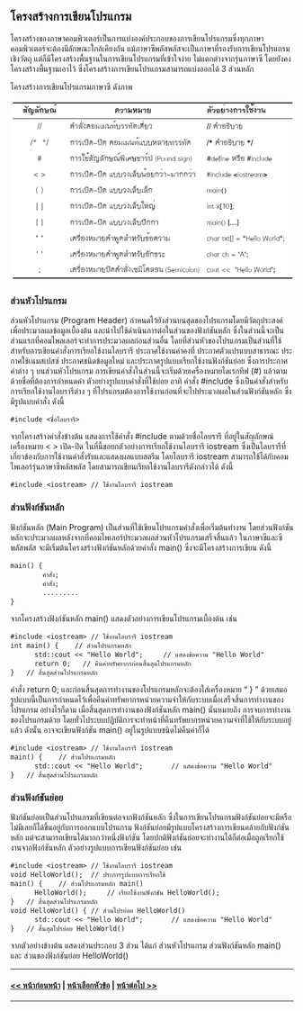 ## โครงสร้างการเขียนโปรแกรม
โครงสร้างของภาษาคอมพิวเตอร์เป็นการแบ่งองค์ประกอบของการเขียนโปรแกรมซึ่งทุกภาษาคอมพิวเตอร์จะต้องมีลักษณะใกล้เคียงกัน แม้ภาษาซีพลัสพลัสจะเป็นภาษาที่รองรับการเขียนโปรแกรมเชิงวัตถุ แต่ก็มีโครงสร้างพื้นฐานในการเขียนโปรแกรมที่เข้าใจง่าย ไม่แตกต่างจากรุ่นภาษาซี โดยยังคงโครงสร้างพื้นฐานเอาไว้ ซึ่งโครงสร้างการเขียนโปรแกรมสามารถแบ่งออกได้ 3 ส่วนหลัก

โครงสร้างการเขียนโปรแกรมภาษาซี ดังภาพ

<img src=img/0300-2.png>

### ส่วนหัวโปรแกรม
ส่วนหัวโปรแกรม (Program Header) กำหนดไว้ยังส่วนบนสุดของโปรแกรมโดยมีวัตถุประสงค์เพื่อประมวลผลข้อมูลเบื้องต้น และนำไปใช้ดำเนินการต่อในส่วนของฟังก์ชันหลัก ซึ่งในส่วนนี้จะเป็นส่วนแรกที่คอมไพลเลอร์จะทำการประมวลผลก่อนส่วนอื่น โดยที่ส่วนหัวของโปรแกรมเป็นส่วนที่ใช้สำหรับการเขียนคำสั่งการเรียกใช้งานไลบรารี ประกาศใช้งานค่าคงที่ ประกาศตัวแปรแบบสาธารณะ ประกาศใช้เนมสเปสซ์ ประกาศชนิดข้อมูลใหม่ และประกาศรูปแบบเรียกใช้งานฟังก์ชันย่อย ซึ่งการประกาศค่าต่าง ๆ บนส่วนหัวโปรแกรม การเขียนคำสั่งในส่วนนี้จะเริ่มด้วยเครื่องหมายไดเรกทีฟ (#) แล้วตามด้วยชื่อที่ต้องการกำหนดค่า ตัวอย่างรูปแบบคำสั่งที่ใช้บ่อย อาทิ คำสั่ง #include ซึ่งเป็นคำสั่งสำหรับการเรียกใช้งานไลบรารีต่าง ๆ ที่โปรแกรมต้องการใช้งานก่อนที่จะไปประมวลผลในส่วนฟังก์ชันหลัก ซึ่งมีรูปแบบคำสั่ง ดังนี้

```
#include <ชื่อไลบรารี>
```

จากโครงสร้างคำสั่งข้างต้น แสดงการใช้คำสั่ง #include ตามด้วยชื่อไลบรารี ที่อยู่ในสัญลักษณ์เครื่องหมาย < > เปิด-ปิด 	ในที่นี้ขอยกตัวอย่างการเรียกใช้งานไลบรารี iostream ซึ่งเป็นไลบรารีที่เกี่ยวข้องกับการใช้งานคำสั่งรับและแสดงผลแบบสตรีม โดยไลบรารี iostream สามารถใช้ได้กับคอมไพเลอร์รุ่นภาษาซีพลัสพลัส โดยสามารถเขียนเรียกใช้งานไลบรารีดังกล่าวได้ ดังนี้

```
#include <iostream>	// ใช้งานไลบรารี iostream
```

### ส่วนฟังก์ชันหลัก
ฟังก์ชันหลัก (Main Program) เป็นส่วนที่ใช้เขียนโปรแกรมคำสั่งเพื่อเริ่มต้นทำงาน โดยส่วนฟังก์ชันหลักจะประมวลผลหลังจากที่คอมไพเลอร์ประมวลผลส่วนหัวโปรแกรมเสร็จสิ้นแล้ว ในภาษาซีและซีพลัสพลัส จะมีเริ่มต้นโครงสร้างฟังก์ชันหลักด้วยคำสั่ง main() ซึ่งจะมีโครงสร้างการเขียน ดังนี้

```
main() {
        คำสั่ง;
        คำสั่ง;
        .........
}
```

จากโครงสร้างฟังก์ชันหลัก main() แสดงตัวอย่างการเขียนโปรแกรมเบื้องต้น เช่น

```
#include <iostream>	// ใช้งานไลบรารี iostream
int main() {	// ส่วนโปรแกรมหลัก
      std::cout << "Hello World";	  // แสดงข้อความ "Hello World"
      return 0;	  // คืนค่าทรัพยากรก่อนสิ้นสุดโปรแกรมหลัก
}	// สิ้นสุดส่วนโปรแกรมหลัก
```

คำสั่ง return 0; และก่อนสิ้นสุดการทำงานของโปรแกรมหลักจะต้องใส่เครื่องหมาย “ } ” ด้วยเสมอ รูปแบบนี้เป็นการกำหนดไว้เพื่อคืนค่าทรัพยากรหน่วยความจำให้กับระบบเมื่อเสร็จสิ้นการทำงานของโปรแกรม อย่างไรก็ตาม เมื่อสิ้นสุดการทำงานของฟังก์ชันหลัก main() นั่นหมายถึง การจบการทำงานของโปรแกรมด้วย โดยทั่วไประบบปฏิบัติการจะทำหน้าที่คืนทรัพยากรหน่วยความจำที่ใช้ให้กับระบบอยู่แล้ว ดังนั้น อาจจะเขียนฟังก์ชัน main() อยู่ในรูปแบบชนิดไม่คืนค่าก็ได้ 

```
#include <iostream>	// ใช้งานไลบรารี iostream
main() {	// ส่วนโปรแกรมหลัก
      std::cout << "Hello World";	    // แสดงข้อความ "Hello World"
}	// สิ้นสุดส่วนโปรแกรมหลัก
```

### ส่วนฟังก์ชันย่อย
ฟังก์ชันย่อยเป็นส่วนโปรแกรมที่เขียนต่อจากฟังก์ชันหลัก ซึ่งในการเขียนโปรแกรมฟังก์ชันย่อยจะมีหรือไม่มีเลยก็ได้ขึ้นอยู่กับการออกแบบโปรแกรม ฟังก์ชันย่อยมีรูปแบบโครงสร้างการเขียนคล้ายกับฟังก์ชันหลัก แต่จะสามารถเขียนได้มากกว่าหนึ่งฟังก์ชัน โดยปกติฟังก์ชันย่อยจะทำงานได้ก็ต่อเมื่อถูกเรียกใช้งานจากฟังก์ชันหลัก ตัวอย่างรูปแบบการเขียนฟังก์ชันย่อย เช่น

```
#include <iostream>	// ใช้งานไลบรารี iostream
void HelloWorld();	// ประการรูปแบบการเรียกใช้
main() {	// ส่วนโปรแกรมหลัก main()
      HelloWorld();	    // เรียกใช้งานฟังก์ชัน HelloWorld();
}	// สิ้นสุดส่วนโปรแกรมหลัก
void HelloWorld() {	// ส่วนโปรย่อย HelloWorld()
      std::cout << "Hello World";	    // แสดงข้อความ "Hello World"
}	// สิ้นสุดโปรย่อย HelloWorld()
```

จากตัวอย่างข้างต้น แสดงส่วนประกอบ 3 ส่วน ได้แก่ ส่วนหัวโปรแกรม ส่วนฟังก์ชันหลัก main() และ ส่วนของฟังก์ชันย่อย HelloWorld() 

---
#### [<< หน้าก่อนหน้า](0301.md) | [หน้าเลือกหัวข้อ](README.md) | [หน้าต่อไป >>](0303.md)
---

